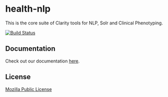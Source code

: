 # health-nlp

This is the core suite of Clarity tools for NLP, Solr and Clinical Phenotyping.

[![Build Status](https://travis-ci.org/ClarityNLP/clarity-nlp-api.svg?branch=master)](https://travis-ci.org/ClarityNLP/clarity-nlp-api)

## Documentation
Check out our documentation [here](http://clarity-nlp.readthedocs.io/).

## License
[Mozilla Public License](LICENSE)
